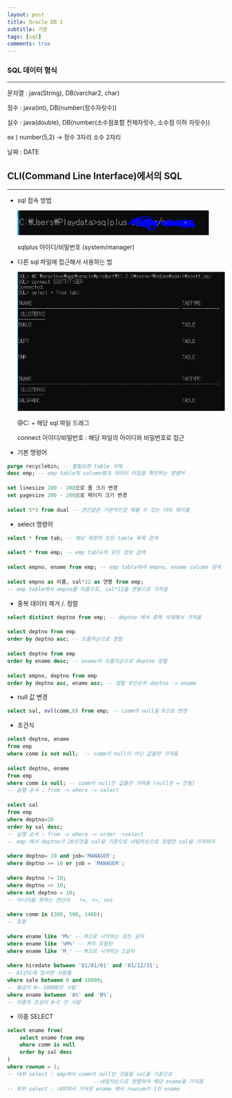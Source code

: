 ```yaml
---
layout: post
title: Oracle DB 1
subtitle: 기본
tags: [sql]
comments: true
---
```




### SQL 데이터 형식

---

문자열 : java(String), DB(varchar2, char)

정수 : java(int), DB(number(정수자릿수))

실수 : java(double), DB(number(소수점포함 전체자릿수, 소수점 이하 자릿수))

ex ) number(5,2) → 정수 3자리 소수 2자리

날짜 : DATE

## CLI(Command Line Interface)에서의 SQL

---

- sql 접속 방법

    ![1%2085226418c9724c9f9d39165202b178e1/Untitled.png](assets/img/sql1.png)

    sqlplus 아이디/비밀번호 (system/manager)

- 다른 sql 파일에 접근해서 사용하는 법

    ![1%2085226418c9724c9f9d39165202b178e1/Untitled%201.png](assets/img/sql2.png)

    @C: + 해당 sql 파일 드래그

    connect 아이디/비밀번호 : 해당 파일의 아이디와 비밀번호로 접근

- 기본 명령어

```sql
purge recyclebin; -- 불필요한 table 삭제
desc emp; -- emp table의 column명과 데이터 타입을 확인하는 명령어

set linesize 200 - 200으로 줄 크기 변경
set pagesize 200 - 200으로 페이지 크기 변경

select 5*3 from dual -- 연산같은 기본적인걸 해볼 수 있는 더미 테이블
```

- select 명령어

```sql
select * from tab; -- 해당 계정의 모든 table 목록 검색

select * from emp; -- emp table의 모든 정보 검색

select empno, ename from emp; -- emp table에서 empno, ename column 검색

select empno as 이름, sal*12 as 연봉 from emp;
-- emp table에서 empno를 이름으로, sal*12를 연봉으로 가져옴
```

- 중복 데이터 제거 /. 정렬

```sql
select distinct deptno from emp; -- deptno 에서 중복 삭제해서 가져옴

select deptno from emp
order by deptno asc; -- 오름차순으로 정렬

select deptno from emp
order by ename desc; -- ename의 오름차순으로 deptno 정렬

select empno, deptno from emp
order by deptno asc, ename asc; -- 정렬 우선순위 deptno -> ename
```

- null 값 변경

```sql
select sal, nvl(comm,0) from emp; -- comm의 null을 0으로 변경
```

- 조건식

```sql
select deptno, ename
from emp
where comm is not null;  -- comm이 null이 아닌 값들만 가져옴

select deptno, ename
from emp
where comm is null; -- comm이 null인 값들만 가져옴 (null은 = 안됨)
-- 실행 순서 : from -> where -> select

select sal
from emp
where deptno=20
order by sal desc;
-- 실행 순서 : from -> where -> order ->select
-- emp 에서 deptno가 20인것을 sal을 기준으로 내림차순으로 정렬한 sal을 가져와라

where deptno= 10 and job='MANAGER';
where deptno >= 10 or job = 'MANAGER';

where deptno != 10;
where deptno <> 10;
where not deptno = 10;
-- 아니다를 뜻하는 연산자   !=, <>, not

where comm in (300, 500, 1400);
-- 포함

where ename like 'M%' -- M으로 시작하는 모든 글자
where ename like '%M%' -- M이 포함된 
where ename like 'M_' -- M으로 시작하는 2글자

where hiredate between '81/01/01' and '81/12/31';
-- 81년도에 입사한 사람들
where sale between 0 and 10000;
-- 봉급이 0~ 10000인 사람
where ename between 'A%' and 'B%';
-- 이름의 초성이 A~C 인 사람
```

- 이중 SELECT

```sql
select ename from(
	select ename from emp
	where comm is null
	order by sal desc
)
where rownum = 1;
-- 내부 select : emp에서 comm이 null인 것들을 sal을 기준으로
							--내림차순으로 정렬하여 해당 ename을 가져옴
-- 외부 select : 내부에서 가져온 ename 에서 rownum이 1인 ename
```